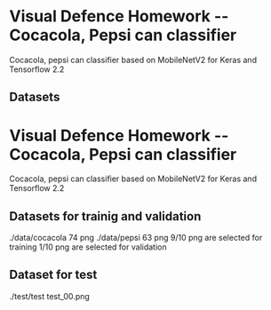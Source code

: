 # Visual Defence Homework -- Cocacola, Pepsi can classifier
Cocacola, pepsi can classifier based on MobileNetV2 for Keras and Tensorflow 2.2
## Datasets
# Visual Defence Homework -- Cocacola, Pepsi can classifier
Cocacola, pepsi can classifier based on MobileNetV2 for Keras and Tensorflow 2.2
## Datasets for trainig and validation
./data/cocacola 74 png
./data/pepsi 63 png
9/10 png are selected for training
1/10 png are selected for validation
## Dataset for test
./test/test test_00.png 
